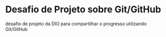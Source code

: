# Desafio de Projeto sobre Git/GitHub
desafio de projeto da DIO para compartilhar o progresso utilizando Git/GitHub

